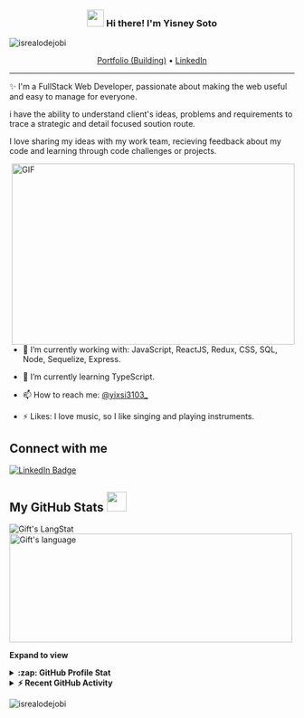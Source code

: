 <!-- Heading -->
<h3 align="center"><img src = "https://raw.githubusercontent.com/MartinHeinz/MartinHeinz/master/wave.gif" width = 30px> Hi there! I'm Yisney Soto</h3>

<!-- Profile Views -->

<p align="left"> <img src="https://komarev.com/ghpvc/?username=lauragift21&label=Profile%20views&color=0e75b6&style=flat" alt="isrealodejobi" />
</p>

<p align="center">
  <a href="https://www.myportfolio.com">Portfolio (Building)</a> •
  <a href="https://www.linkedin.com/in/yisney-soto/">LinkedIn</a>
</p>

 <!-- About section -->

---
✨ I'm a FullStack Web Developer, passionate about making the web useful and easy to manage for everyone. 

i have the ability to understand client's ideas, problems and requirements to trace a strategic and detail focused soution route.

I love sharing my ideas with my work team, recieving feedback about my code and learning through code challenges or projects.


<!-- code gif-->
<img align="right" alt="GIF" src="./code.gif" width="500" height="320" />
   

- 🔭 I’m currently working with: JavaScript, ReactJS, Redux, CSS, SQL, Node, Sequelize, Express.

- 🌱 I’m currently learning TypeScript.

- 📫 How to reach me: [@yixsi3103_](yixsi3103@gmail.com_)

- ⚡ Likes: I love music, so I like singing and playing instruments.

<!-- About section: END -->


<!-- Conecct section -->

<h2>Connect with me </h3>
    <p>
        <a href="https://www.linkedin.com/in/yisney-soto/"><img src="https://img.shields.io/badge/-Gift%20Egwuenu%20-blue?style=plastic&amp;labelColor=blue&amp;logo=LinkedIn&amp;link=https://linkedin.com/in/egwuenugift" alt="LinkedIn Badge"></a> 
   </p>

 <!-- Conecct section: END -->
 
  <!-- GitHub section -->

 ##  My GitHub Stats <img src = "https://i.pinimg.com/originals/65/c4/f4/65c4f452571be1261e9c623f7da488ac.gif" width = 35px> 
 
 <div>
   <img align="center" src="https://github-readme-streak-stats.herokuapp.com/?user=lauragift21" alt="Gift's LangStat" />
  <img align="center" src="https://github-readme-stats.vercel.app/api/top-langs?username=lauragift21&langs_count=10&show_icons=true&locale=en&layout=compact&theme=light" alt="Gift's language" height="192px"  width="500px"/>
</div>

**Expand to view**
<details>
  <summary><b>:zap: GitHub Profile Stat</b></summary>
  <img src="https://github-readme-stats.anuraghazra1.vercel.app/api?username=lauragift21&show_icons=true" />
</details>
<details>
  <summary><b>⚡ Recent GitHub Activity</b></summary>
  <br/>
   <a href="https://github.com/Yixsi"><img alt="Gift' Activity Graph" src="https://activity-graph.herokuapp.com/graph?username=lauragift21&custom_title=Gift's%20Contribution%20Graph&theme=react-dark" /></a>
  <br/>
</details>

<!-- GitHub section: END -->

<!-- Profile Views -->

<p align="left"> <img src="https://komarev.com/ghpvc/?username=lauragift21&label=Profile%20views&color=0e75b6&style=flat" alt="isrealodejobi" />
</p>

<!-- THE END -->
